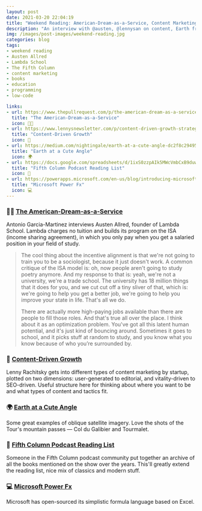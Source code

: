 ```yaml
---
layout: post
date: 2021-03-20 22:04:19
title: "Weekend Reading: American-Dream-as-a-Service, Content Marketing, the Fifth Column Reading List, and More"
description: "An interview with @austen, @lennysan on content, Earth from oblique, books of @wethefifth, and Microsoft's Power Fx."
img: /images/post-images/weekend-reading.jpg
categories: blog
tags:
- weekend reading
- Austen Allred
- Lambda School
- The Fifth Column
- content marketing
- books
- education
- programming
- low-code

links:
- url: https://www.thepullrequest.com/p/the-american-dream-as-a-service
  title: "The American-Dream-as-a-Service"
  icon: 👨‍🎓
- url: https://www.lennysnewsletter.com/p/content-driven-growth-strategy
  title: "Content-Driven Growth"
  icon: 📝
- url: https://medium.com/nightingale/earth-at-a-cute-angle-dc2f8c29495a
  title: "Earth at a Cute Angle"
  icon: 🌍
- url: https://docs.google.com/spreadsheets/d/1ixS0zzpAIk5MWcVmbCxB9duwJ5-g5aWJUVKoFbsoJ4A/edit?pli=1#gid=0
  title: "Fifth Column Podcast Reading List"
  icon: 📖
- url: https://powerapps.microsoft.com/en-us/blog/introducing-microsoft-power-fx-the-low-code-programming-language-for-everyone/
  title: "Microsoft Power Fx"
  icon: 💻
---
```


### 👨‍🎓 [The American-Dream-as-a-Service](https://www.thepullrequest.com/p/the-american-dream-as-a-service "The American-Dream-as-a-Service")

Antonio Garcia-Martinez interviews Austen Allred, founder of Lambda School. Lambda charges no tuition and builds its program on the ISA (income sharing agreement), in which you only pay when you get a salaried position in your field of study.

> The cool thing about the incentive alignment is that we're not going to train you to be a sociologist, because it just doesn't work. A common critique of the ISA model is: oh, now people aren't going to study poetry anymore. And my response to that is: yeah, we're not a university, we're a trade school. The university has 18 million things that it does for you, and we cut cut off a tiny sliver of that, which is: we're going to help you get a better job, we're going to help you improve your state in life. That's all we do.
>
> There are actually more high-paying jobs available than there are people to fill those roles. And that's true all over the place. I think about it as an optimization problem. You've got all this latent human potential, and it's just kind of bouncing around. Sometimes it goes to school, and it picks stuff at random to study, and you know what you know because of who you’re surrounded by.

### 📝 [Content-Driven Growth](https://www.lennysnewsletter.com/p/content-driven-growth-strategy "Content-Driven Growth")

Lenny Rachitsky gets into different types of content marketing by startup, plotted on two dimensions: user-generated to editorial, and vitality-driven to SEO-driven. Useful structure here for thinking about where you want to be and what types of content and tactics fit.

### 🌍 [Earth at a Cute Angle](https://medium.com/nightingale/earth-at-a-cute-angle-dc2f8c29495a "Earth at a Cute Angle")

Some great examples of oblique satellite imagery. Love the shots of the Tour's mountain passes — Col du Galibier and Tourmalet.

### 📖 [Fifth Column Podcast Reading List](https://docs.google.com/spreadsheets/d/1ixS0zzpAIk5MWcVmbCxB9duwJ5-g5aWJUVKoFbsoJ4A/edit?pli=1#gid=0 "Fifth Column Podcast Reading List")

Someone in the Fifth Column podcast community put together an archive of all the books mentioned on the show over the years. This'll greatly extend the reading list, nice mix of classics and modern stuff.

### 💻 [Microsoft Power Fx](https://powerapps.microsoft.com/en-us/blog/introducing-microsoft-power-fx-the-low-code-programming-language-for-everyone/ "Microsoft Power Fx")

Microsoft has open-sourced its simplistic formula language based on Excel.
